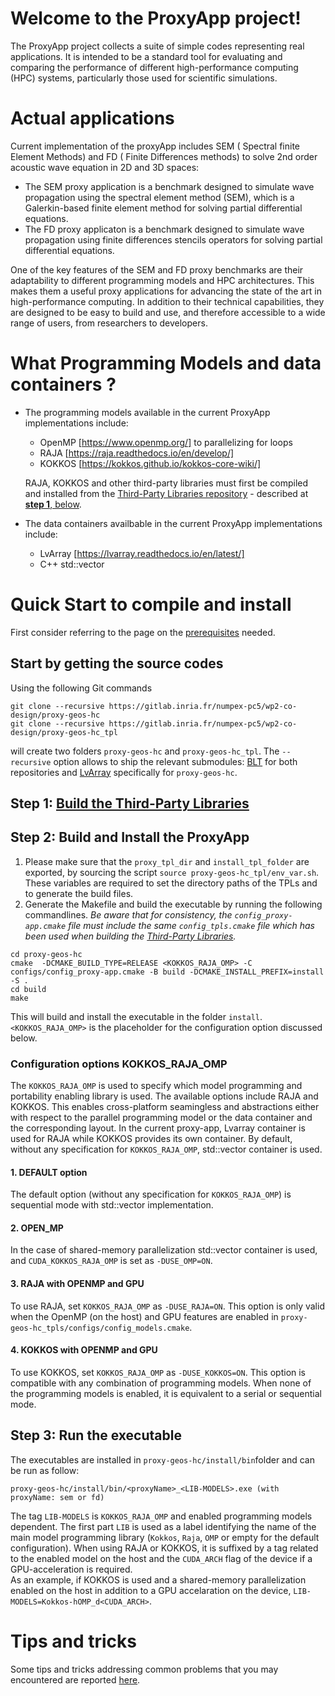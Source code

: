 # Welcome to the  ProxyApp project!

The ProxyApp project  collects a suite of simple codes representing real applications.
It is intended to be a standard tool for evaluating and comparing the performance of different high-performance computing (HPC) systems, particularly those used for scientific simulations.


# Actual applications 

Current implementation of the proxyApp includes SEM ( Spectral finite Element Methods) and FD ( Finite Differences methods) to solve 2nd order acoustic wave equation in 2D and 3D spaces:  
* The SEM proxy application is a benchmark designed to simulate wave propagation using the spectral element method (SEM), which is a Galerkin-based finite element method for solving partial differential equations.  
* The FD proxy applicaton is a benchmark designed to simulate wave propagation using finite differences stencils operators for solving partial differential equations.  

One of the key features of the SEM and FD proxy benchmarks are their adaptability to different programming models and HPC architectures. This makes them a useful proxy applications for advancing the state of the art in high-performance computing. In addition to their technical capabilities, they are designed to be easy to build and use, and therefore accessible to a wide range of users, from researchers to developers.

# What Programming Models and data containers ?

- The programming models available in the current ProxyApp implementations include:  
    * OpenMP [https://www.openmp.org/] to parallelizing for loops  
    * RAJA [https://raja.readthedocs.io/en/develop/]  
    * KOKKOS [https://kokkos.github.io/kokkos-core-wiki/]  
    
    RAJA, KOKKOS and other third-party libraries must first be compiled and installed  from the [Third-Party Libraries repository](https://gitlab.inria.fr/numpex-pc5/wp2-co-design/proxy-geos-hc_tpl) - described at [**step 1**, below](#quick-start-to-compile-and-install).  

- The data containers availbable in the current ProxyApp implementations include:   
    * LvArray [https://lvarray.readthedocs.io/en/latest/]  
    * C++ std::vector  

# Quick Start to compile and install

First consider referring to the page on the [prerequisites](./INSTALL_PREREQUISITES.md) needed.  
## Start by getting the source codes 
Using the following Git commands
```
git clone --recursive https://gitlab.inria.fr/numpex-pc5/wp2-co-design/proxy-geos-hc   
git clone --recursive https://gitlab.inria.fr/numpex-pc5/wp2-co-design/proxy-geos-hc_tpl 
```
will  create two folders `proxy-geos-hc` and `proxy-geos-hc_tpl`. The `--recursive` option allows to ship the relevant submodules: [BLT](https://github.com/LLNL/blt) for both repositories and  [LvArray](https://github.com/GEOS-DEV/LvArray) specifically for  `proxy-geos-hc`.    
## Step 1: [Build the Third-Party Libraries](https://gitlab.inria.fr/numpex-pc5/wp2-co-design/proxy-geos-hc_tpl)

## Step 2: Build and Install the ProxyApp
 
 1. Please make sure that the `proxy_tpl_dir` and `install_tpl_folder` are exported, by sourcing the script `source proxy-geos-hc_tpl/env_var.sh`. These variables are required to set the directory paths of the TPLs and to generate the build files.  
2. Generate the Makefile and build the executable by running the following commandlines. *Be aware that for consistency, the `config_proxy-app.cmake`  file must include the same `config_tpls.cmake` file which has been used when building the [Third-Party Libraries](https://gitlab.inria.fr/numpex-pc5/wp2-co-design/proxy-geos-hc_tpl/).*    

```
cd proxy-geos-hc  
cmake  -DCMAKE_BUILD_TYPE=RELEASE <KOKKOS_RAJA_OMP> -C configs/config_proxy-app.cmake -B build -DCMAKE_INSTALL_PREFIX=install -S .
cd build  
make 
```
This will build and install the executable in the folder `install`.  `<KOKKOS_RAJA_OMP>` is the placeholder for the configuration option discussed below.   
 

### Configuration options KOKKOS_RAJA_OMP

 The `KOKKOS_RAJA_OMP` is used to specify which model programming and portability enabling library is used. The available options include RAJA and KOKKOS. This enables cross-platform seamingless and abstractions either with respect to the parallel programming model or the data container and the corresponding layout. In the current proxy-app, Lvarray container is used for RAJA while  KOKKOS provides its own container. By default, without any specification for `KOKKOS_RAJA_OMP`, std::vector container is used.  
#### 1. DEFAULT option
The default option (without any specification for `KOKKOS_RAJA_OMP`) is sequential mode with std::vector implementation. 

#### 2. OPEN_MP
In the case of shared-memory parallelization std::vector container is used, and  `CUDA_KOKKOS_RAJA_OMP` is set as `-DUSE_OMP=ON`.

#### 3. RAJA  with OPENMP and GPU
To use RAJA, set `KOKKOS_RAJA_OMP` as `-DUSE_RAJA=ON`. This option is only valid when the OpenMP (on the host) and GPU features are enabled in `proxy-geos-hc_tpls/configs/config_models.cmake`.  

#### 4. KOKKOS with OPENMP and GPU
To use KOKKOS, set `KOKKOS_RAJA_OMP` as `-DUSE_KOKKOS=ON`. This option is compatible with any combination of programming models. When none of the programming models is enabled, it is equivalent to a serial or sequential mode. 
## Step 3: Run the executable 
The executables are installed in `proxy-geos-hc/install/bin`folder  and can be run as follow:   
```
proxy-geos-hc/install/bin/<proxyName>_<LIB-MODELS>.exe (with proxyName: sem or fd)
```
The tag `LIB-MODELS` is  `KOKKOS_RAJA_OMP` and enabled programming models dependent. The first part `LIB` is used as a label identifying the name of the main model programming library (`Kokkos`, `Raja`, `OMP` or empty for the default configuration). When using RAJA or KOKKOS, it is suffixed by a tag related to the enabled model on the host and the `CUDA_ARCH` flag of the device if a GPU-acceleration is required.   
As an example, if KOKKOS is used and a shared-memory parallelization enabled on the host in addition to a  GPU accelaration on the device,  `LIB-MODELS=Kokkos-hOMP_d<CUDA_ARCH>`.  

# Tips and tricks
Some tips and tricks addressing common problems that you may encountered are reported [here](./TIPS_AND_TRICKS.md).